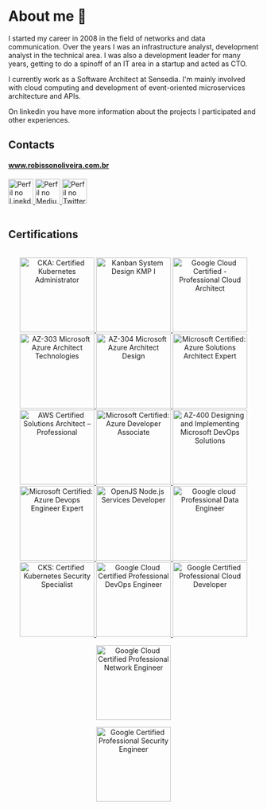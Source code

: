 # About me :wave:

I started my career in 2008 in the field of networks and data communication. Over the years I was an infrastructure analyst, development analyst in the technical area. I was also a development leader for many years, getting to do a spinoff of an IT area in a startup and acted as CTO.

I currently work as a Software Architect at Sensedia. I'm mainly involved with cloud computing and development of event-oriented microservices architecture and APIs.

On linkedin you have more information about the projects I participated and other experiences.

## Contacts
#### <a href="https://www.robissonoliveira.com.br" target="_blank" title="Robisson Oliveira">www.robissonoliveira.com.br</a>
<div>
  <a title="Perfil no Linkedin" href="https://www.linkedin.com/in/robisson/" target="_blank">
    <img class="social-media-icon" src="https://www.robissonoliveira.com.br/assets/images/linkedin.png" alt="Perfil no Linekdin" width="50">
  </a>
  <a title="Perfil no Medium" href="https://medium.com/@robisson" target="_blank">
    <img class="social-media-icon" src="https://www.robissonoliveira.com.br/assets/images/medium.png" alt="Perfil no Medium" width="50">
  </a>
  <a title="Perfil no Twitter" href="https://twitter.com/robissonmkt" target="_blank">
    <img class="social-media-icon" src="https://www.robissonoliveira.com.br/assets/images/twitter.png" alt="Perfil no Twitter" width="50">
  </a>
</div>

<br/>

## Certifications

<br/>
<center>

<a href="https://www.credly.com/badges/7097b3ef-32a0-4163-afd9-12ccb6a02780/linked_in_profile" target="_blank" title="CKA: Certified Kubernetes Administrator">
  <img class="social-media-icon" src="https://www.robissonoliveira.com.br/blog/wp-content/uploads/certifications/cka.png" alt="CKA: Certified Kubernetes Administrator" width="150">
</a>
<a href="https://edu.kanban.university/user/58253" target="_blank" title="Kanban System Design KMP I">
  <img class="social-media-icon" src="https://www.robissonoliveira.com.br/blog/wp-content/uploads/certifications/kmpI.png" alt="Kanban System Design KMP I" width="150">
</a>
<a href="https://www.credential.net/4299d73a-4d0b-4f84-8542-db65f2e2275e" target="_blank" title="Google Cloud Certified - Professional Cloud Architect">
  <img class="social-media-icon" src="https://www.robissonoliveira.com.br/blog/wp-content/uploads/certifications/gcp-architect-professional.png" alt="Google Cloud Certified - Professional Cloud Architect" width="150">
</a>
<a href="https://www.credly.com/badges/87331985-6c39-415e-838a-b85772a7f818?source=linked_in_profile" target="_blank" title="AZ-303 Microsoft Azure Architect Technologies">
  <img class="social-media-icon" src="https://www.robissonoliveira.com.br/blog/wp-content/uploads/certifications/az-303.png" alt="AZ-303 Microsoft Azure Architect Technologies" width="150">
</a>
<a href="https://www.credly.com/badges/84cc1677-9a84-4e89-a31b-fae287c7d890" target="_blank" title="AZ-304 Microsoft Azure Architect Design">
  <img class="social-media-icon" src="https://www.robissonoliveira.com.br/blog/wp-content/uploads/certifications/az-304.png" alt="AZ-304 Microsoft Azure Architect Design" width="150">
</a>
<a href="https://www.credly.com/earner/earned/badge/6547bf79-aa5d-4629-ba06-e96e48dcbcb6" target="_blank" title="Microsoft Certified: Azure Solutions Architect Expert">
  <img class="social-media-icon" src="https://www.robissonoliveira.com.br/blog/wp-content/uploads/certifications/azure-solutions-architect-expert-600x600.png" alt="Microsoft Certified: Azure Solutions Architect Expert" width="150">
</a>
<a href="https://www.credly.com/badges/d6c09964-0d10-440f-9cdd-9ed44ef0b543" target="_blank" title="AWS Certified Solutions Architect – Professional">
  <img class="social-media-icon" src="https://www.robissonoliveira.com.br/blog/wp-content/uploads/certifications/aws-professional.png" alt="AWS Certified Solutions Architect – Professional" width="150">
</a>
<a href="https://www.credly.com/badges/727592b7-9e97-48be-b3b7-adafef2e2947" target="_blank" title="Microsoft Certified: Azure Developer Associate">
  <img class="social-media-icon" src="https://www.robissonoliveira.com.br/blog/wp-content/uploads/certifications/az-204.png" alt="Microsoft Certified: Azure Developer Associate" width="150">
</a>
<a href="https://www.credly.com/badges/9bc5cbfa-9131-4f8b-a3a1-2e0bd07587ad" target="_blank" title="AZ-400 Designing and Implementing Microsoft DevOps Solutions">
  <img class="social-media-icon" src="https://www.robissonoliveira.com.br/blog/wp-content/uploads/certifications/az-400.png" alt="AZ-400 Designing and Implementing Microsoft DevOps Solutions" width="150">
</a>
<a href="https://www.credly.com/badges/0677f7ec-e770-4f47-831c-dababb7c32bf" target="_blank" title="Microsoft Certified: Azure Devops Engineer Expert">
  <img class="social-media-icon" src="https://www.robissonoliveira.com.br/blog/wp-content/uploads/certifications/azure-devops.png" alt="Microsoft Certified: Azure Devops Engineer Expert" width="150">
</a>
<a href="https://www.credly.com/badges/ab62a404-edc6-46d5-abe4-215a170eff92" target="_blank" title="OpenJS Node.js Services Developer">
  <img class="social-media-icon" src="https://www.robissonoliveira.com.br/blog/wp-content/uploads/certifications/nodejs.png" alt="OpenJS Node.js Services Developer" width="150">
</a>

<a href="https://www.credential.net/63718ca7-f951-4831-aa3b-0285ad0ed870" target="_blank" title="Google cloud Professional Data Engineer">
  <img class="social-media-icon" src="https://www.robissonoliveira.com.br/blog/wp-content/uploads/certifications/google-data-engineer.png" alt="Google cloud Professional Data Engineer" width="150">
</a>

<a href="https://www.credly.com/earner/earned/badge/637bc876-f884-416e-9450-3fe3cbeb809e" target="_blank" title="CKS: Certified Kubernetes Security Specialist">
  <img class="social-media-icon" src="https://www.robissonoliveira.com.br/blog/wp-content/uploads/certifications/cks.png" alt="CKS: Certified Kubernetes Security Specialist" width="150" />
</a>

<a href="https://www.credential.net/069a129b-67f0-4627-9f3d-95005925a7b3" target="_blank" title="Google Cloud Certified Professional DevOps Engineer">
  <img class="social-media-icon" src="https://www.robissonoliveira.com.br/blog/wp-content/uploads/certifications/google-devops.png" alt="Google Cloud Certified Professional DevOps Engineer" width="150" />
</a>
  
<a href="https://www.credential.net/2658f896-bf0c-4fb3-b288-207bda099dcb" target="_blank" title="Google Certified Professional Cloud Developer">
  <img class="social-media-icon" src="https://www.robissonoliveira.com.br/blog/wp-content/uploads/certifications/google-developer.png" alt="Google Certified Professional Cloud Developer" width="150" />
</a>

<a href="https://www.credential.net/5f2723d5-6e79-4201-9cc4-283b7d43b79b#gs.3680h3" target="_blank"
  title="Google Cloud Certified Professional Network Engineer">
  <img class="social-media-icon" src="https://www.robissonoliveira.com.br/blog/wp-content/uploads/certifications/network-engineer.png"
    alt="Google Cloud Certified Professional Network Engineer" width="150" />
</a>

<a href="https://www.credential.net/72fb99a4-5771-4182-8862-36ee330f502c#gs.365tcc" target="_blank"
  title="Google Certified Professional Security Engineer">
  <img class="social-media-icon" src="https://www.robissonoliveira.com.br/blog/wp-content/uploads/certifications/security-engineer.png"
    alt="Google Certified Professional Security Engineer" width="150" />
</a>

</center>
